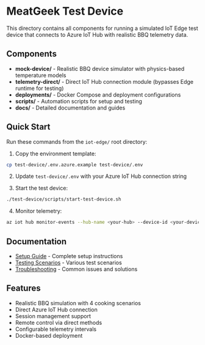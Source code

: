 # MeatGeek Test Device

This directory contains all components for running a simulated IoT Edge test device that connects to Azure IoT Hub with realistic BBQ telemetry data.

## Components

- **mock-device/** - Realistic BBQ device simulator with physics-based temperature models
- **telemetry-direct/** - Direct IoT Hub connection module (bypasses Edge runtime for testing)
- **deployments/** - Docker Compose and deployment configurations
- **scripts/** - Automation scripts for setup and testing
- **docs/** - Detailed documentation and guides

## Quick Start

Run these commands from the `iot-edge/` root directory:

1. Copy the environment template:
```bash
cp test-device/.env.azure.example test-device/.env
```

2. Update `test-device/.env` with your Azure IoT Hub connection string

3. Start the test device:
```bash
./test-device/scripts/start-test-device.sh
```

4. Monitor telemetry:
```bash
az iot hub monitor-events --hub-name <your-hub> --device-id <your-device>
```

## Documentation

- [Setup Guide](docs/setup-guide.md) - Complete setup instructions
- [Testing Scenarios](docs/testing-scenarios.md) - Various test scenarios
- [Troubleshooting](docs/troubleshooting.md) - Common issues and solutions

## Features

- Realistic BBQ simulation with 4 cooking scenarios
- Direct Azure IoT Hub connection
- Session management support
- Remote control via direct methods
- Configurable telemetry intervals
- Docker-based deployment